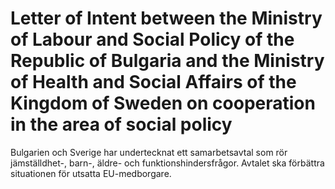 # Letter of Intent between the Ministry of Labour and Social Policy of the Republic of Bulgaria and the Ministry of Health and Social Affairs of the Kingdom of Sweden on cooperation in the area of social policy

Bulgarien och Sverige har undertecknat ett samarbetsavtal som rör jämställdhet-, barn-, äldre- och funktionshindersfrågor. Avtalet ska förbättra situationen för utsatta EU-medborgare.
